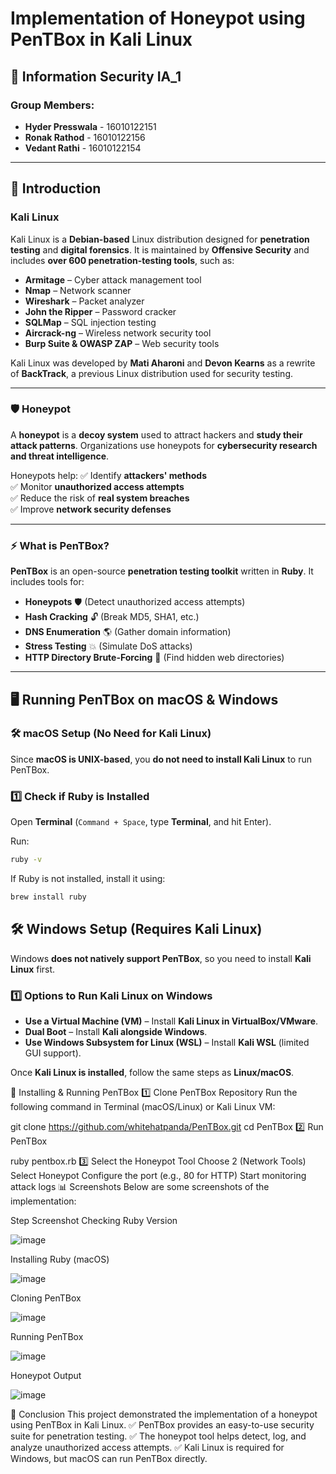 # Implementation of Honeypot using PenTBox in Kali Linux

## 📌 Information Security IA_1

### Group Members:
- **Hyder Presswala** - 16010122151  
- **Ronak Rathod** - 16010122156  
- **Vedant Rathi** - 16010122154  

---

## 📌 Introduction

### Kali Linux
Kali Linux is a **Debian-based** Linux distribution designed for **penetration testing** and **digital forensics**. It is maintained by **Offensive Security** and includes **over 600 penetration-testing tools**, such as:  
- **Armitage** – Cyber attack management tool  
- **Nmap** – Network scanner  
- **Wireshark** – Packet analyzer  
- **John the Ripper** – Password cracker  
- **SQLMap** – SQL injection testing  
- **Aircrack-ng** – Wireless network security tool  
- **Burp Suite & OWASP ZAP** – Web security tools  

Kali Linux was developed by **Mati Aharoni** and **Devon Kearns** as a rewrite of **BackTrack**, a previous Linux distribution used for security testing.

---

### 🛡️ Honeypot
A **honeypot** is a **decoy system** used to attract hackers and **study their attack patterns**. Organizations use honeypots for **cybersecurity research and threat intelligence**.  

Honeypots help:
✅ Identify **attackers' methods**  
✅ Monitor **unauthorized access attempts**  
✅ Reduce the risk of **real system breaches**  
✅ Improve **network security defenses**  

---

### ⚡ What is PenTBox?
**PenTBox** is an open-source **penetration testing toolkit** written in **Ruby**. It includes tools for:  
- **Honeypots** 🛡️ (Detect unauthorized access attempts)  
- **Hash Cracking** 🔓 (Break MD5, SHA1, etc.)  
- **DNS Enumeration** 🌎 (Gather domain information)  
- **Stress Testing** 💥 (Simulate DoS attacks)  
- **HTTP Directory Brute-Forcing** 🔎 (Find hidden web directories)  

---

## 🖥️ Running PenTBox on macOS & Windows

### 🛠️ macOS Setup (No Need for Kali Linux)
Since **macOS is UNIX-based**, you **do not need to install Kali Linux** to run PenTBox.

### 1️⃣ Check if Ruby is Installed
Open **Terminal** (`Command + Space`, type **Terminal**, and hit Enter).  

Run:
```bash
ruby -v

```


If Ruby is not installed, install it using:

```bash
brew install ruby

```
## 🛠️ Windows Setup (Requires Kali Linux)
Windows **does not natively support PenTBox**, so you need to install **Kali Linux** first.  

### 1️⃣ Options to Run Kali Linux on Windows  

- **Use a Virtual Machine (VM)** – Install **Kali Linux in VirtualBox/VMware**.  
- **Dual Boot** – Install **Kali alongside Windows**.  
- **Use Windows Subsystem for Linux (WSL)** – Install **Kali WSL** (limited GUI support).  

Once **Kali Linux is installed**, follow the same steps as **Linux/macOS**.


🚀 Installing & Running PenTBox
1️⃣ Clone PenTBox Repository
Run the following command in Terminal (macOS/Linux) or Kali Linux VM:

git clone https://github.com/whitehatpanda/PenTBox.git
cd PenTBox
2️⃣ Run PenTBox

ruby pentbox.rb
3️⃣ Select the Honeypot Tool
Choose 2 (Network Tools)
Select Honeypot
Configure the port (e.g., 80 for HTTP)
Start monitoring attack logs
📊 Screenshots
Below are some screenshots of the implementation:

Step	Screenshot
Checking Ruby Version	

![image](https://github.com/user-attachments/assets/6f906aa5-055f-4f5a-98d0-6997fd3022b9)

Installing Ruby (macOS)	

![image](https://github.com/user-attachments/assets/6ade4b8c-94d9-4363-9fa0-5762bc290c3f)

Cloning PenTBox	

![image](https://github.com/user-attachments/assets/b2a40d49-4ca9-417a-8e18-0146bea67343)

Running PenTBox	

![image](https://github.com/user-attachments/assets/b3083925-f519-4450-9aff-69870568ee2d)

Honeypot Output	

![image](https://github.com/user-attachments/assets/27443203-f429-46e0-9d3a-07f497019695)



📌 Conclusion
This project demonstrated the implementation of a honeypot using PenTBox in Kali Linux.
✅ PenTBox provides an easy-to-use security suite for penetration testing.
✅ The honeypot tool helps detect, log, and analyze unauthorized access attempts.
✅ Kali Linux is required for Windows, but macOS can run PenTBox directly.



